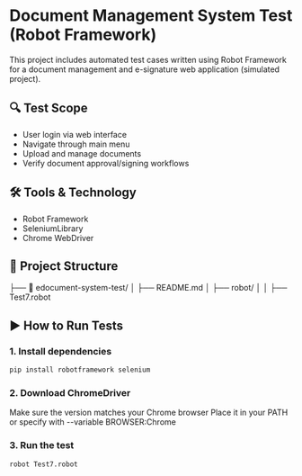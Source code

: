 # Document Management System Test (Robot Framework)

This project includes automated test cases written using Robot Framework  
for a document management and e-signature web application (simulated project).

## 🔍 Test Scope
- User login via web interface
- Navigate through main menu
- Upload and manage documents
- Verify document approval/signing workflows

## 🛠️ Tools & Technology
- Robot Framework
- SeleniumLibrary
- Chrome WebDriver

## 📂 Project Structure
├── 📁 edocument-system-test/
│   ├── README.md
│   ├── robot/
│   │   ├── Test7.robot

## ▶️ How to Run Tests

### 1. Install dependencies
```bash
pip install robotframework selenium
```

###  2. Download ChromeDriver
Make sure the version matches your Chrome browser
Place it in your PATH or specify with --variable BROWSER:Chrome

###  3. Run the test
```bash
robot Test7.robot
```